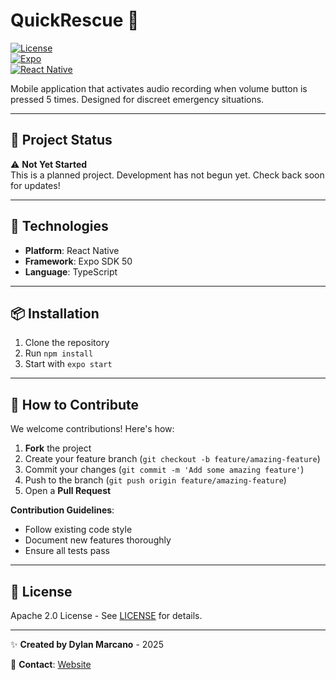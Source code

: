 # QuickRescue 🚨  

[![License](https://img.shields.io/badge/License-Apache_2.0-blue.svg)](https://opensource.org/licenses/Apache-2.0)  
[![Expo](https://img.shields.io/badge/Expo-SDK_50-4630EB.svg?logo=expo)](https://expo.dev)  
[![React Native](https://img.shields.io/badge/React_Native-0.73.2-61DAFB.svg?logo=react)](https://reactnative.dev)  

Mobile application that activates audio recording when volume button is pressed 5 times. Designed for discreet emergency situations.

---

## 🚨 Project Status  
⚠️ **Not Yet Started**  
This is a planned project. Development has not begun yet. Check back soon for updates!


---

## 🚀 Technologies  
- **Platform**: React Native  
- **Framework**: Expo SDK 50  
- **Language**: TypeScript  

---

## 📦 Installation  
1. Clone the repository  
2. Run `npm install`  
3. Start with `expo start`  

---

## 🤝 How to Contribute

We welcome contributions! Here's how:

1. **Fork** the project  
2. Create your feature branch (`git checkout -b feature/amazing-feature`)  
3. Commit your changes (`git commit -m 'Add some amazing feature'`)  
4. Push to the branch (`git push origin feature/amazing-feature`)  
5. Open a **Pull Request**  

**Contribution Guidelines**:  
- Follow existing code style  
- Document new features thoroughly  
- Ensure all tests pass  

---

## 📄 License  
Apache 2.0 License - See [LICENSE](LICENSE) for details.  

--- 

✨ **Created by Dylan Marcano** - 2025

📧 **Contact**: [Website](https://nxus-dev-sphere.vercel.app/)